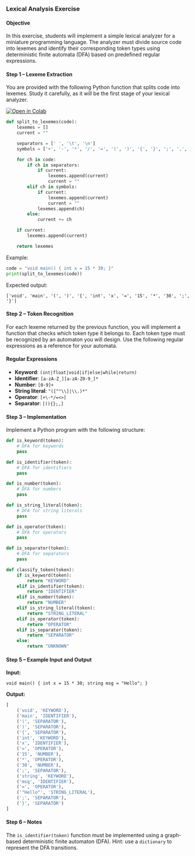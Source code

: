 ### Lexical Analysis Exercise

#### Objective
In this exercise, students will implement a simple lexical analyzer for a miniature programming language. The analyzer must divide source code into lexemes and identify their corresponding token types using deterministic finite automata (DFA) based on predefined regular expressions.

#### Step 1 – Lexeme Extraction
You are provided with the following Python function that splits code into lexemes. Study it carefully, as it will be the first stage of your lexical analyzer.

[![Open in Colab](https://colab.research.google.com/assets/colab-badge.svg)](https://colab.research.google.com/drive/1w6dWW9baJgzh1MxN8iPeL5mFFsP_EkcS?usp=sharing)



```python
def split_to_lexemes(code):
    lexemes = []
    current = ""

    separators = [' ', '\t', '\n']
    symbols = ['+', '-', '*', '/', '=', '(', ')', '{', '}', ';', ',', '<', '>']

    for ch in code:
        if ch in separators:
            if current:
                lexemes.append(current)
                current = ""
        elif ch in symbols:
            if current:
                lexemes.append(current)
                current = ""
            lexemes.append(ch)
        else:
            current += ch

    if current:
        lexemes.append(current)

    return lexemes
```

Example:
```python
code = "void main() { int x = 15 * 30; }"
print(split_to_lexemes(code))
```
Expected output:
```
['void', 'main', '(', ')', '{', 'int', 'x', '=', '15', '*', '30', ';', '}']
```

#### Step 2 – Token Recognition
For each lexeme returned by the previous function, you will implement a function that checks which token type it belongs to. Each token type must be recognized by an automaton you will design. Use the following regular expressions as a reference for your automata.

#### Regular Expressions
- **Keyword**: `(int|float|void|if|else|while|return)`
- **Identifier**: `[a-zA-Z_][a-zA-Z0-9_]*`
- **Number**: `[0-9]+`
- **String literal**: `"([^"\\]|\\.)*"`
- **Operator**: `[+\-*/=<>]`
- **Separator**: `[(){};,]`

#### Step 3 – Implementation
Implement a Python program with the following structure:

```python
def is_keyword(token):
    # DFA for keywords
    pass

def is_identifier(token):
    # DFA for identifiers
    pass

def is_number(token):
    # DFA for numbers
    pass

def is_string_literal(token):
    # DFA for string literals
    pass

def is_operator(token):
    # DFA for operators
    pass

def is_separator(token):
    # DFA for separators
    pass

def classify_token(token):
    if is_keyword(token):
        return "KEYWORD"
    elif is_identifier(token):
        return "IDENTIFIER"
    elif is_number(token):
        return "NUMBER"
    elif is_string_literal(token):
        return "STRING_LITERAL"
    elif is_operator(token):
        return "OPERATOR"
    elif is_separator(token):
        return "SEPARATOR"
    else:
        return "UNKNOWN"
```

#### Step 5 – Example Input and Output
**Input:**
```
void main() { int x = 15 * 30; string msg = "Hello"; }
```

**Output:**
```python
[
    ('void', 'KEYWORD'),
    ('main', 'IDENTIFIER'),
    ('(', 'SEPARATOR'),
    (')', 'SEPARATOR'),
    ('{', 'SEPARATOR'),
    ('int', 'KEYWORD'),
    ('x', 'IDENTIFIER'),
    ('=', 'OPERATOR'),
    ('15', 'NUMBER'),
    ('*', 'OPERATOR'),
    ('30', 'NUMBER'),
    (';', 'SEPARATOR'),
    ('string', 'KEYWORD'),
    ('msg', 'IDENTIFIER'),
    ('=', 'OPERATOR'),
    ('"Hello"', 'STRING_LITERAL'),
    (';', 'SEPARATOR'),
    ('}', 'SEPARATOR')
]
```

#### Step 6 – Notes
The `is_identifier(token)` function must be implemented using a graph-based deterministic finite automaton (DFA).
Hint: use a `dictionary` to represent the DFA transitions.

